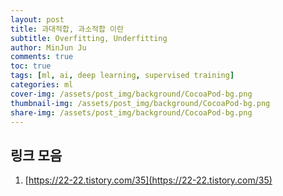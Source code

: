 ```yaml
---
layout: post
title: 과대적합, 과소적합 이란
subtitle: Overfitting, Underfitting
author: MinJun Ju
comments: true 
toc: true
tags: [ml, ai, deep learning, supervised training]
categories: ml
cover-img: /assets/post_img/background/CocoaPod-bg.png
thumbnail-img: /assets/post_img/background/CocoaPod-bg.png
share-img: /assets/post_img/background/CocoaPod-bg.png
---
```


## 링크 모음 

1. [https://22-22.tistory.com/35](https://22-22.tistory.com/35)